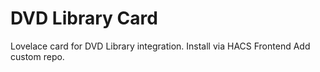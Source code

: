# DVD Library Card
Lovelace card for DVD Library integration.
Install via HACS  Frontend  Add custom repo.
